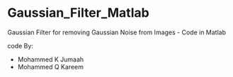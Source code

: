 # Gaussian_Filter_Matlab
Gaussian Filter for removing Gaussian Noise from Images - Code in Matlab


code By:
 - Mohammed K Jumaah 
 - Mohammed Q Kareem
